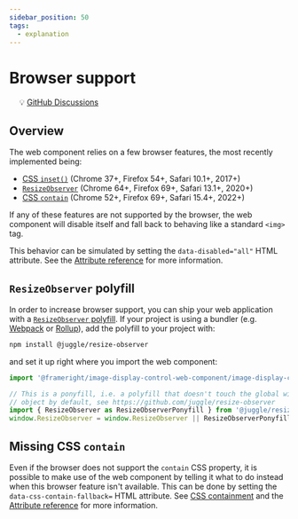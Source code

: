 ```yaml
---
sidebar_position: 50
tags:
  - explanation
---
```


# Browser support

&emsp; :bulb: [GitHub Discussions](https://github.com/Frameright/image-display-control-web-component/discussions)

## Overview

The web component relies on a few browser features, the most recently
implemented being:

- [CSS `inset()`](https://developer.mozilla.org/en-US/docs/Web/CSS/basic-shape/inset)
  (Chrome 37+, Firefox 54+, Safari 10.1+, 2017+)
- [`ResizeObserver`](https://developer.mozilla.org/en-US/docs/Web/API/ResizeObserver)
  (Chrome 64+, Firefox 69+, Safari 13.1+, 2020+)
- [CSS `contain`](https://developer.mozilla.org/en-US/docs/Web/CSS/contain)
  (Chrome 52+, Firefox 69+, Safari 15.4+, 2022+)

If any of these features are not supported by the browser, the web component
will disable itself and fall back to behaving like a standard `<img>` tag.

This behavior can be simulated by setting the `data-disabled="all"` HTML
attribute. See the [Attribute reference](attribute-ref) for more
information.

## `ResizeObserver` polyfill

In order to increase browser support, you can ship your web application with a
[`ResizeObserver` polyfill](https://github.com/juggle/resize-observer). If your
project is using a bundler (e.g. [Webpack](https://webpack.js.org/) or
[Rollup](https://rollupjs.org/)), add the polyfill to your project with:

```bash
npm install @juggle/resize-observer
```

and set it up right where you import the web component:

```js
import '@frameright/image-display-control-web-component/image-display-control.js';

// This is a ponyfill, i.e. a polyfill that doesn't touch the global window
// object by default, see https://github.com/juggle/resize-observer
import { ResizeObserver as ResizeObserverPonyfill } from '@juggle/resize-observer';
window.ResizeObserver = window.ResizeObserver || ResizeObserverPonyfill;
```

## Missing CSS `contain`

Even if the browser does not support the `contain` CSS property, it is possible
to make use of the web component by telling it what to do instead when this
browser feature isn't available. This can be done by setting the
`data-css-contain-fallback=` HTML attribute. See
[CSS containment](css-containment) and the
[Attribute reference](attribute-ref) for more information.
